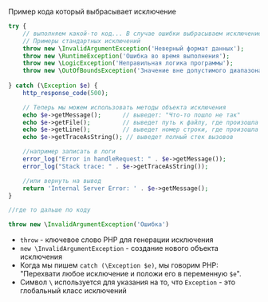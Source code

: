 Пример кода который выбрасывает исключение
```php
try {
	// выполняем какой-то код... В случае ошибки выбрасываем исключение
    // Примеры стандартных исключений
    throw new \InvalidArgumentException('Неверный формат данных');
    throw new \RuntimeException('Ошибка во время выполнения');
    throw new \LogicException('Неправильная логика программы');
    throw new \OutOfBoundsException('Значение вне допустимого диапазона');
    
} catch (\Exception $e) {   
    http_response_code(500);

	// Теперь мы можем использовать методы объекта исключения
    echo $e->getMessage();      // выведет: "Что-то пошло не так"
    echo $e->getFile();         // выведет путь к файлу, где произошла ошибка
    echo $e->getLine();         // выведет номер строки, где произошла ошибка
    echo $e->getTraceAsString(); // выведет полный стек вызовов

	//например записать в логи
	error_log("Error in handleRequest: " . $e->getMessage());
    error_log("Stack trace: " . $e->getTraceAsString());

	//или вернуть на вывод
    return 'Internal Server Error: ' . $e->getMessage();
}

//где то дальше по коду 

throw new \InvalidArgumentException('Ошибка')


```

- `throw` - ключевое слово PHP для генерации исключения
- `new \InvalidArgumentException` - создание нового объекта исключения
- Когда мы пишем `catch (\Exception $e)`, мы говорим PHP: "Перехвати любое исключение и положи его в переменную `$e`". 
- Символ `\` используется для указания на то, что `Exception` - это глобальный класс исключений



